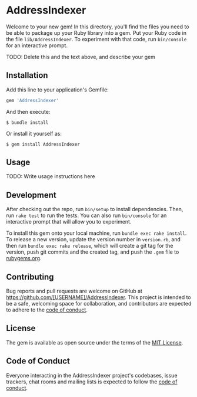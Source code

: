 # AddressIndexer

Welcome to your new gem! In this directory, you'll find the files you need to be able to package up your Ruby library into a gem. Put your Ruby code in the file `lib/AddressIndexer`. To experiment with that code, run `bin/console` for an interactive prompt.

TODO: Delete this and the text above, and describe your gem

## Installation

Add this line to your application's Gemfile:

```ruby
gem 'AddressIndexer'
```

And then execute:

    $ bundle install

Or install it yourself as:

    $ gem install AddressIndexer

## Usage

TODO: Write usage instructions here

## Development

After checking out the repo, run `bin/setup` to install dependencies. Then, run `rake test` to run the tests. You can also run `bin/console` for an interactive prompt that will allow you to experiment.

To install this gem onto your local machine, run `bundle exec rake install`. To release a new version, update the version number in `version.rb`, and then run `bundle exec rake release`, which will create a git tag for the version, push git commits and the created tag, and push the `.gem` file to [rubygems.org](https://rubygems.org).

## Contributing

Bug reports and pull requests are welcome on GitHub at https://github.com/[USERNAME]/AddressIndexer. This project is intended to be a safe, welcoming space for collaboration, and contributors are expected to adhere to the [code of conduct](https://github.com/[USERNAME]/AddressIndexer/blob/master/CODE_OF_CONDUCT.md).

## License

The gem is available as open source under the terms of the [MIT License](https://opensource.org/licenses/MIT).

## Code of Conduct

Everyone interacting in the AddressIndexer project's codebases, issue trackers, chat rooms and mailing lists is expected to follow the [code of conduct](https://github.com/[USERNAME]/AddressIndexer/blob/master/CODE_OF_CONDUCT.md).
